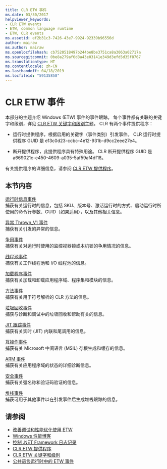 ```yaml
---
title: CLR ETW 事件
ms.date: 03/30/2017
helpviewer_keywords:
- CLR ETW events
- ETW, common language runtime
- ETW, CLR events
ms.assetid: ef2b31c3-7426-43e7-9924-92339b96556d
author: mairaw
ms.author: mairaw
ms.openlocfilehash: cb7520518497b244be8be3751ca8a3063a02717a
ms.sourcegitcommit: 0be8a279af6d8a43e03141e349d3efd5d35f8767
ms.translationtype: HT
ms.contentlocale: zh-CN
ms.lasthandoff: 04/18/2019
ms.locfileid: "59135858"
---
```

# <a name="clr-etw-events"></a>CLR ETW 事件
本部分的主题介绍 Windows (ETW) 事件的事件跟踪。 每个事件都有关联的关键字和级别，详见 [CLR ETW 关键字和级别](../../../docs/framework/performance/clr-etw-keywords-and-levels.md)主题。 CLR 有两个事件提供程序：  
  
-   运行时提供程序，根据启用的关键字（事件类别）引发事件。 CLR 运行时提供程序 GUID 是 e13c0d23-ccbc-4e12-931b-d9cc2eee27e4。  
  
-   断开提供程序，此提供程序具有特殊用途。 CLR 断开提供程序 GUID 是 a669021c-c450-4609-a035-5af59af4df18。  
  
 有关提供程序的详细信息，请参阅 [CLR ETW 提供程序](../../../docs/framework/performance/clr-etw-providers.md)。  
  
## <a name="in-this-section"></a>本节内容  
 [运行时信息事件](../../../docs/framework/performance/runtime-information-etw-events.md)  
 捕获有关运行时的信息，包括 SKU、版本号、激活运行时的方式、启动运行时所使用的命令行参数、GUID（如果适用），以及其他相关信息。  
  
 [异常 Thrown_V1 事件](../../../docs/framework/performance/exception-thrown-v1-etw-event.md)  
 捕获有关引发的异常的信息。  
  
 [争用事件](../../../docs/framework/performance/contention-etw-events.md)  
 捕获有关对运行时使用的监控视器锁或本机锁的争用情况的信息。  
  
 [线程池事件](../../../docs/framework/performance/thread-pool-etw-events.md)  
 捕获有关工作线程池和 I/O 线程池的信息。  
  
 [加载程序事件](../../../docs/framework/performance/loader-etw-events.md)  
 捕获有关加载和卸载应用程序域、程序集和模块的信息。  
  
 [方法事件](../../../docs/framework/performance/method-etw-events.md)  
 捕获有关用于符号解析的 CLR 方法的信息。  
  
 [垃圾回收事件](../../../docs/framework/performance/garbage-collection-etw-events.md)  
 捕获与诊断和调试中的垃圾回收和帮助有关的信息。  
  
 [JIT 跟踪事件](../../../docs/framework/performance/jit-tracing-etw-events.md)  
 捕获有关实时 (JIT) 内联和尾调用的信息。  
  
 [互操作事件](../../../docs/framework/performance/interop-etw-events.md)  
 捕获有关 Microsoft 中间语言 (MSIL) 存根生成和缓存的信息。  
  
 [ARM 事件](../../../docs/framework/performance/application-domain-resource-monitoring-arm-etw-events.md)  
 捕获有关应用程序域的状态的详细诊断信息。  
  
 [安全事件](../../../docs/framework/performance/security-etw-events.md)  
 捕获有关强名称和验证码验证的信息。  
  
 [堆栈事件](../../../docs/framework/performance/stack-etw-event.md)  
 捕获可用于其他事件以在引发事件后生成堆栈跟踪的信息。  
  
## <a name="see-also"></a>请参阅

- [改善调试和性能优化使用 ETW](https://go.microsoft.com/fwlink/?LinkId=179696)
- [Windows 性能博客](https://go.microsoft.com/fwlink/?LinkId=179509)
- [控制 .NET Framework 日志记录](../../../docs/framework/performance/controlling-logging.md)
- [CLR ETW 提供程序](../../../docs/framework/performance/clr-etw-providers.md)
- [CLR ETW 关键字和级别](../../../docs/framework/performance/clr-etw-keywords-and-levels.md)
- [公共语言运行时中的 ETW 事件](../../../docs/framework/performance/etw-events-in-the-common-language-runtime.md)
